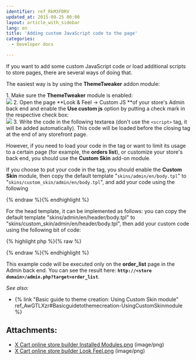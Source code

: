 ```yaml
---
identifier: ref_RkM3FDRV
updated_at: 2015-09-25 00:00
layout: article_with_sidebar
lang: en
title: 'Adding custom JavaScript code to the page'
categories:
  - Developer docs

---
```



If you want to add some custom JavaScript code or load additional scripts to store pages, there are several ways of doing that.

The easiest way is by using the **ThemeTweaker** addon module:

1\.  Make sure the **ThemeTweaker** module is enabled:  
    ![]({{site.baseurl}}/attachments/8750664/8719407.png?effects=drop-shadow)
2\.  Open the page **Look & Feel -> Custom JS **of your store's Admin back end and enable the **Use custom js** option by putting a check mark in the respective check box:  
    ![]({{site.baseurl}}/attachments/8750664/8719408.png?effects=drop-shadow)
3\.  Write the code in the following textarea (don't use the `<script>` tag, it will be added automatically). This code will be loaded before the </body> closing tag at the end of any storefront page.  

However, if you need to load your code in the <head> tag or want to limit its usage to a certain page (for example, the **orders list**), or customize your store's back end, you should use the **Custom Skin** add-on module. 

If you choose to put your code in the <body> tag, you should enable the **Custom Skin** module, then copy the default template "`skins/admin/en/body.tpl`" to "`skins/custom_skin/admin/en/body.tpl`", and add your code using the following <script> element:  

{% highlight php %}{% raw %}
<script IF="getTarget()=#order_list#">
<!– PLACE YOUR CODE BELOW THIS LINE –>
</script>
{% endraw %}{% endhighlight %}

For the head template, it can be implemented as follows: you can copy the default template "skins/admin/en/header/body.tpl" to "skins/custom_skin/admin/en/header/body.tpl", then add your custom code using the following bit of code:  

{% highlight php %}{% raw %}
<script IF="getTarget()=#order_list#">
<!– PLACE YOUR CODE BELOW THIS LINE –>
</script>
{% endraw %}{% endhighlight %}

This example code will be executed only on the **order_list** page in the Admin back end. You can see the result here: **`http://<store domain>/admin.php?target=order_list`**.

_See also:_

*   {% link "Basic guide to theme creation: Using Custom Skin module" ref_AwGTLXzr#Basicguidetothemecreation-UsingCustomSkinmodule %}

## Attachments:

* [X Cart online store builder Installed Modules.png]({{site.baseurl}}/attachments/8750664/8719407.png) (image/png)  
* [X Cart online store builder Look Feel.png]({{site.baseurl}}/attachments/8750664/8719408.png) (image/png)